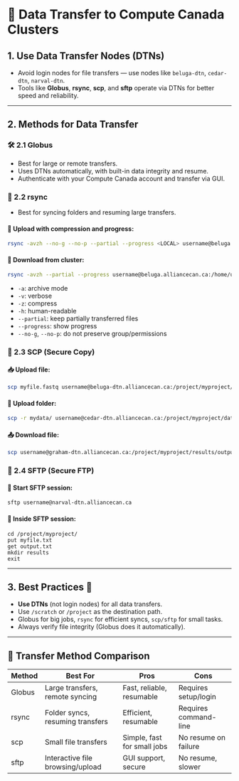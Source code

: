 # 🚀 Data Transfer to Compute Canada Clusters

## 1. Use Data Transfer Nodes (DTNs)
- Avoid login nodes for file transfers — use nodes like `beluga-dtn`, `cedar-dtn`, `narval-dtn`.
- Tools like **Globus**, **rsync**, **scp**, and **sftp** operate via DTNs for better speed and reliability.

---

## 2. Methods for Data Transfer

### 🛠️ 2.1 Globus
- Best for large or remote transfers.
- Uses DTNs automatically, with built-in data integrity and resume.
- Authenticate with your Compute Canada account and transfer via GUI.

### 🔄 2.2 rsync
- Best for syncing folders and resuming large transfers.

#### 🔁 Upload with compression and progress:
```bash
rsync -avzh --no-g --no-p --partial --progress <LOCAL> username@beluga.alliancecan.ca:/home/username/scratch/somedir/
```

#### 🔁 Download from cluster:
```bash
rsync -avzh --partial --progress username@beluga.alliancecan.ca:/home/username/scratch/somedir/ ./somedir/
```

- `-a`: archive mode  
- `-v`: verbose  
- `-z`: compress  
- `-h`: human-readable  
- `--partial`: keep partially transferred files  
- `--progress`: show progress  
- `--no-g`, `--no-p`: do not preserve group/permissions

### 🔐 2.3 SCP (Secure Copy)

#### 📥 Upload file:
```bash
scp myfile.fastq username@beluga-dtn.alliancecan.ca:/project/myproject/
```

#### 📂 Upload folder:
```bash
scp -r mydata/ username@cedar-dtn.alliancecan.ca:/project/myproject/data/
```

#### 📤 Download file:
```bash
scp username@graham-dtn.alliancecan.ca:/project/myproject/results/output.txt .
```

### 📁 2.4 SFTP (Secure FTP)

#### 🔗 Start SFTP session:
```bash
sftp username@narval-dtn.alliancecan.ca
```

#### 📂 Inside SFTP session:
```sftp
cd /project/myproject/
put myfile.txt
get output.txt
mkdir results
exit
```

---

## 3. Best Practices 🧠

- **Use DTNs** (not login nodes) for all data transfers.
- Use `/scratch` or `/project` as the destination path.
- Globus for big jobs, `rsync` for efficient syncs, `scp/sftp` for small tasks.
- Always verify file integrity (Globus does it automatically).

---

## 📂 Transfer Method Comparison

| Method   | Best For                            | Pros                        | Cons                             |
|----------|-------------------------------------|------------------------------|----------------------------------|
| Globus   | Large transfers, remote syncing     | Fast, reliable, resumable   | Requires setup/login             |
| rsync    | Folder syncs, resuming transfers    | Efficient, resumable        | Requires command-line            |
| scp      | Small file transfers                | Simple, fast for small jobs | No resume on failure             |
| sftp     | Interactive file browsing/upload    | GUI support, secure         | No resume, slower                |
